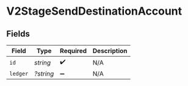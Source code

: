 # V2StageSendDestinationAccount


## Fields

| Field              | Type               | Required           | Description        |
| ------------------ | ------------------ | ------------------ | ------------------ |
| `id`               | *string*           | :heavy_check_mark: | N/A                |
| `ledger`           | *?string*          | :heavy_minus_sign: | N/A                |
